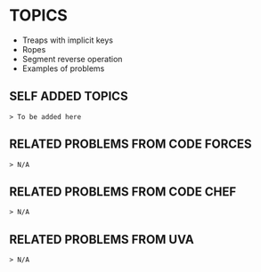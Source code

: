 # TOPICS
- Treaps with implicit keys
- Ropes
- Segment reverse operation
- Examples of problems

## SELF ADDED TOPICS

    > To be added here

## RELATED PROBLEMS FROM CODE FORCES

    > N/A

## RELATED PROBLEMS FROM CODE CHEF

    > N/A

## RELATED PROBLEMS FROM UVA

    > N/A